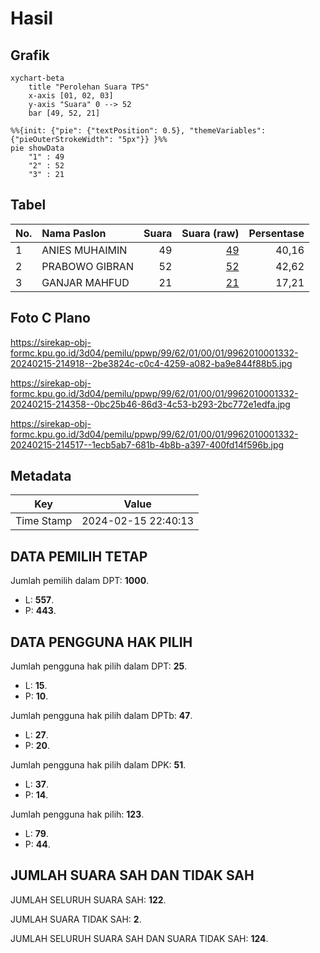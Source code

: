# Hasil

## Grafik

```mermaid
xychart-beta
    title "Perolehan Suara TPS"
    x-axis [01, 02, 03]
    y-axis "Suara" 0 --> 52
    bar [49, 52, 21]
```

```mermaid
%%{init: {"pie": {"textPosition": 0.5}, "themeVariables": {"pieOuterStrokeWidth": "5px"}} }%%
pie showData
    "1" : 49
    "2" : 52
    "3" : 21
```

## Tabel

| No. | Nama Paslon    | Suara | Suara (raw) | Persentase |
|:--- |:-------------- | -----:| -----------:| ----------:|
| 1   | ANIES MUHAIMIN | 49    | [49][p-1]   | 40,16      |
| 2   | PRABOWO GIBRAN | 52    | [52][p-2]   | 42,62      |
| 3   | GANJAR MAHFUD  | 21    | [21][p-3]   | 17,21      |


[p-1]: https://github.com/gigit-pemilu/pemilu-2024-99-luar-negeri/blob/main/pilpres/hitung-suara/sub/99-luar-negeri/sub/62-kuala-lumpur-malaysia/sub/01-kuala-lumpur-malaysia/sub/0001-kuala-lumpur-malaysia/sub/332-tps-019/sub/paslon-1.txt
[p-2]: https://github.com/gigit-pemilu/pemilu-2024-99-luar-negeri/blob/main/pilpres/hitung-suara/sub/99-luar-negeri/sub/62-kuala-lumpur-malaysia/sub/01-kuala-lumpur-malaysia/sub/0001-kuala-lumpur-malaysia/sub/332-tps-019/sub/paslon-2.txt
[p-3]: https://github.com/gigit-pemilu/pemilu-2024-99-luar-negeri/blob/main/pilpres/hitung-suara/sub/99-luar-negeri/sub/62-kuala-lumpur-malaysia/sub/01-kuala-lumpur-malaysia/sub/0001-kuala-lumpur-malaysia/sub/332-tps-019/sub/paslon-3.txt

## Foto C Plano

https://sirekap-obj-formc.kpu.go.id/3d04/pemilu/ppwp/99/62/01/00/01/9962010001332-20240215-214918--2be3824c-c0c4-4259-a082-ba9e844f88b5.jpg

https://sirekap-obj-formc.kpu.go.id/3d04/pemilu/ppwp/99/62/01/00/01/9962010001332-20240215-214358--0bc25b46-86d3-4c53-b293-2bc772e1edfa.jpg

https://sirekap-obj-formc.kpu.go.id/3d04/pemilu/ppwp/99/62/01/00/01/9962010001332-20240215-214517--1ecb5ab7-681b-4b8b-a397-400fd14f596b.jpg


## Metadata

| Key        | Value               |
| ---------- | ------------------- |
| Time Stamp | 2024-02-15 22:40:13 |


## DATA PEMILIH TETAP

Jumlah pemilih dalam DPT: **1000**.
 * L: **557**.
 * P: **443**.

## DATA PENGGUNA HAK PILIH

Jumlah pengguna hak pilih dalam DPT: **25**.
 * L: **15**.
 * P: **10**.

Jumlah pengguna hak pilih dalam DPTb: **47**.
 * L: **27**.
 * P: **20**.

Jumlah pengguna hak pilih dalam DPK: **51**.
 * L: **37**.
 * P: **14**.

Jumlah pengguna hak pilih: **123**.
 * L: **79**.
 * P: **44**.

## JUMLAH SUARA SAH DAN TIDAK SAH

JUMLAH SELURUH SUARA SAH: **122**.

JUMLAH SUARA TIDAK SAH: **2**.

JUMLAH SELURUH SUARA SAH DAN SUARA TIDAK SAH: **124**.


